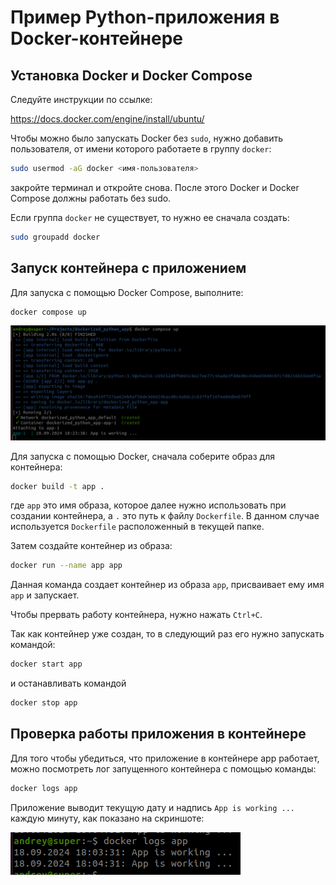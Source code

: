 # Пример Python-приложения в Docker-контейнере

## Установка Docker и Docker Compose

Следуйте инструкции по ссылке:

https://docs.docker.com/engine/install/ubuntu/

Чтобы можно было запускать Docker без `sudo`, нужно добавить пользователя, от имени которого работаете в группу `docker`:

```bash
sudo usermod -aG docker <имя-пользователя>
```

закройте терминал и откройте снова. После этого Docker и Docker Сompose должны работать без sudo.

Если группа `docker` не существует, то нужно ее сначала создать:

```bash
sudo groupadd docker
```

## Запуск контейнера с приложением

Для запуска с помощью Docker Compose, выполните:

```bash
docker compose up
```

![Docker compose](compose.png)

Для запуска с помощью Docker, сначала соберите образ для контейнера:

```bash
docker build -t app .
```

где `app` это имя образа, которое далее нужно использовать при создании контейнера, а `.` это путь к файлу `Dockerfile`. В данном случае используется `Dockerfile` расположенный в текущей папке.

Затем создайте контейнер из образа:

```bash
docker run --name app app
```

Данная команда создает контейнер из образа `app`, присваивает ему имя `app` и запускает.

Чтобы прервать работу контейнера, нужно нажать `Ctrl+C`.

Так как контейнер уже создан, то в следующий раз его нужно запускать командой:

```bash
docker start app
```

и останавливать командой

```bash
docker stop app
```

## Проверка работы приложения в контейнере

Для того чтобы убедиться, что приложение в контейнере app работает, можно посмотреть лог запущенного контейнера с помощью команды:

```bash
docker logs app
```

Приложение выводит текущую дату и надпись `App is working ...` каждую минуту, как показано на скриншоте:

![Logs](logs.png)


